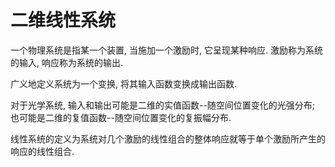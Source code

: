 # 二维线性系统

一个物理系统是指某一个装置, 当施加一个激励时, 它呈现某种响应. 激励称为系统的输入, 响应称为系统的输出. 

广义地定义系统为一个变换, 将其输入函数变换成输出函数. 

对于光学系统, 输入和输出可能是二维的实值函数--随空间位置变化的光强分布; 也可能是二维的复值函数--随空间位置变化的复振幅分布. 

线性系统的定义为系统对几个激励的线性组合的整体响应就等于单个激励所产生的响应的线性组合. 

